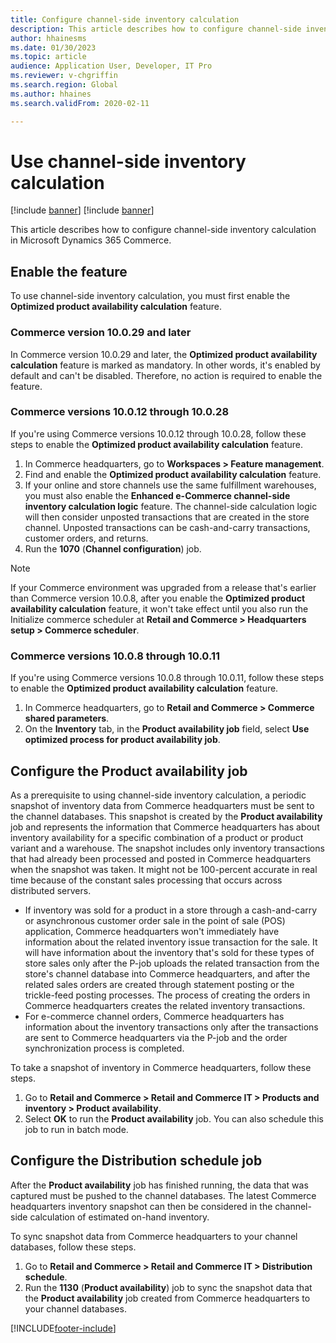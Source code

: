 ```yaml
---
title: Configure channel-side inventory calculation
description: This article describes how to configure channel-side inventory calculation in Microsoft Dynamics 365 Commerce.
author: hhainesms
ms.date: 01/30/2023
ms.topic: article
audience: Application User, Developer, IT Pro
ms.reviewer: v-chgriffin
ms.search.region: Global
ms.author: hhaines
ms.search.validFrom: 2020-02-11

---
```

# Use channel-side inventory calculation

[!include [banner](../includes/banner.md)]
[!include [banner](includes/preview-banner.md)]

This article describes how to configure channel-side inventory calculation in Microsoft Dynamics 365 Commerce.

## Enable the feature

To use channel-side inventory calculation, you must first enable the **Optimized product availability calculation** feature.

### Commerce version 10.0.29 and later

In Commerce version 10.0.29 and later, the **Optimized product availability calculation** feature is marked as mandatory. In other words, it's enabled by default and can't be disabled. Therefore, no action is required to enable the feature.

### Commerce versions 10.0.12 through 10.0.28

If you're using Commerce versions 10.0.12 through 10.0.28, follow these steps to enable the **Optimized product availability calculation** feature.

1. In Commerce headquarters, go to **Workspaces \> Feature management**.
1. Find and enable the **Optimized product availability calculation** feature.
1. If your online and store channels use the same fulfillment warehouses, you must also enable the **Enhanced e-Commerce channel-side inventory calculation logic** feature. The channel-side calculation logic will then consider unposted transactions that are created in the store channel. Unposted transactions can be cash-and-carry transactions, customer orders, and returns.
1. Run the **1070** (**Channel configuration**) job.

> [!NOTE]
> If your Commerce environment was upgraded from a release that's earlier than Commerce version 10.0.8, after you enable the **Optimized product availability calculation** feature, it won't take effect until you also run the Initialize commerce scheduler at **Retail and Commerce \> Headquarters setup \> Commerce scheduler**.

### Commerce versions 10.0.8 through 10.0.11

If you're using Commerce versions 10.0.8 through 10.0.11, follow these steps to enable the **Optimized product availability calculation** feature.

1. In Commerce headquarters, go to **Retail and Commerce \> Commerce shared parameters**.
1. On the **Inventory** tab, in the **Product availability job** field, select **Use optimized process for product availability job**.

## Configure the Product availability job

As a prerequisite to using channel-side inventory calculation, a periodic snapshot of inventory data from Commerce headquarters must be sent to the channel databases. This snapshot is created by the **Product availability** job and represents the information that Commerce headquarters has about inventory availability for a specific combination of a product or product variant and a warehouse. The snapshot includes only inventory transactions that had already been processed and posted in Commerce headquarters when the snapshot was taken. It might not be 100-percent accurate in real time because of the constant sales processing that occurs across distributed servers.

- If inventory was sold for a product in a store through a cash-and-carry or asynchronous customer order sale in the point of sale (POS) application, Commerce headquarters won't immediately have information about the related inventory issue transaction for the sale. It will have information about the inventory that's sold for these types of store sales only after the P-job uploads the related transaction from the store's channel database into Commerce headquarters, and after the related sales orders are created through statement posting or the trickle-feed posting processes. The process of creating the orders in Commerce headquarters creates the related inventory transactions.
- For e-commerce channel orders, Commerce headquarters has information about the inventory transactions only after the transactions are sent to Commerce headquarters via the P-job and the order synchronization process is completed.

To take a snapshot of inventory in Commerce headquarters, follow these steps.

1. Go to **Retail and Commerce \> Retail and Commerce IT \> Products and inventory \> Product availability**.
1. Select **OK** to run the **Product availability** job. You can also schedule this job to run in batch mode.

## Configure the Distribution schedule job

After the **Product availability** job has finished running, the data that was captured must be pushed to the channel databases. The latest Commerce headquarters inventory snapshot can then be considered in the channel-side calculation of estimated on-hand inventory.

To sync snapshot data from Commerce headquarters to your channel databases, follow these steps.

1. Go to **Retail and Commerce \> Retail and Commerce IT \> Distribution schedule**.
1. Run the **1130** (**Product availability**) job to sync the snapshot data that the **Product availability** job created from Commerce headquarters to your channel databases.

[!INCLUDE[footer-include](../includes/footer-banner.md)]
